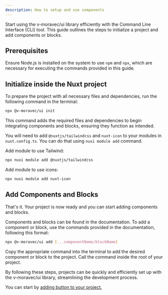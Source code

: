 ```yaml
---
description: How to setup and use components
---
```


Start using the v-moravec/ui library efficiently with the Command Line Interface (CLI) tool. This guide outlines the steps to initialize a project and add components or blocks.

## Prerequisites

Ensure Node.js is installed on the system to use `npm` and `npx`, which are necessary for executing the commands provided in this guide.

## Initialize inside the Nuxt project

To prepare the project with all necessary files and dependencies, run the following command in the terminal:

```bash
npx @v-moravec/ui init
```

This command adds the required files and dependencies to begin integrating components and blocks, ensuring they function as intended.

You will need to add `@nuxtjs/tailwindcss` and `nuxt-icon` to your modules in `nuxt.config.ts`. You can do that using `nuxi module add` command.

Add module to use Tailwind:

```bash
npx nuxi module add @nuxtjs/tailwindcss
```

Add module to use icons:

```bash
npx nuxi module add nuxt-icon
```

## Add Components and Blocks

That's it. Your project is now ready and you can start adding components and blocks.

Components and blocks can be found in the documentation. To add a component or block, use the commands provided in the documentation, following this format:

```bash
npx @v-moravec/ui add [...componentName/blockName]
```

Copy the appropriate command into the terminal to add the desired component or block to the project. Call the command inside the root of your project.

By following these steps, projects can be quickly and efficiently set up with the v-moravec/ui library, streamlining the development process.

You can start by [adding button to your project.](/docs/components/button)
